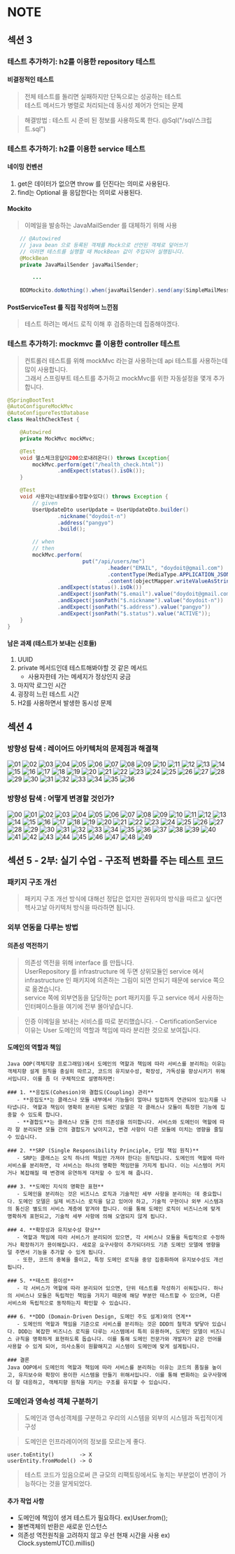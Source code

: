 # NOTE

## 섹션 3
### 테스트 추가하기: h2를 이용한 repository 테스트
####  비결정적인 테스트
> 전체 테스트를 돌리면 실패하지만 단독으로는 성공하는 테스트  
> 테스트 메서드가 병렬로 처리되는데 동시성 제어가 안되는 문제

> 해결방법 :  테스트 시 준비 된 정보를 사용하도록 한다. @Sql("/sql/스크립트.sql")

### 테스트 추가하기: h2를 이용한 service 테스트
#### 네이밍 컨벤션
1. get은 데이터가 없으면 throw 를 던진다는 의미로 사용된다.
2. find는 Optional 을 응답한다는 의미로 사용된다.

#### Mockito
> 이메일을 발송하는 JavaMailSender 를 대체하기 위해 사용
```java
    // @Autowired
    // java bean 으로 등록된 객체를 Mock으로 선언된 객체로 덮어쓰기
    // 이러면 테스트를 실행할 때 MockBean 값이 주입되어 실행됩니다.
    @MockBean
    private JavaMailSender javaMailSender;

        ...
        
    BDDMockito.doNothing().when(javaMailSender).send(any(SimpleMailMessage.class));
```

#### PostServiceTest 를 직접 작성하며 느낀점
> 테스트 하려는 메서드 로직 이해 후 검증하는데 집중해야겠다.  

### 테스트 추가하기: mockmvc 를 이용한 controller 테스트
> 컨트롤러 테스트를 위해 mockMvc 라는걸 사용하는데 api 테스트를 사용하는데 많이 사용합니다.  
> 그래서 스프링부트 테스트를 추가하고 mockMvc를 위한 자동설정을 몇개 추가합니다.  

```java
@SpringBootTest
@AutoConfigureMockMvc
@AutoConfigureTestDatabase
class HealthCheckTest {

    @Autowired
    private MockMvc mockMvc;

    @Test
    void 헬스체크응답이200으로내려온다() throws Exception{
        mockMvc.perform(get("/health_check.html"))
                .andExpect(status().isOk());
    }

    @Test
    void 사용자는내정보를수정할수있다() throws Exception {
        // given
        UserUpdateDto userUpdate = UserUpdateDto.builder()
                .nickname("doydoit-n")
                .address("pangyo")
                .build();

        // when
        // then
        mockMvc.perform(
                        put("/api/users/me")
                                .header("EMAIL", "doydoit@gmail.com")
                                .contentType(MediaType.APPLICATION_JSON)
                                .content(objectMapper.writeValueAsString(userUpdate)))
                .andExpect(status().isOk())
                .andExpect(jsonPath("$.email").value("doydoit@gmail.com"))
                .andExpect(jsonPath("$.nickname").value("doydoit-n"))
                .andExpect(jsonPath("$.address").value("pangyo"))
                .andExpect(jsonPath("$.status").value("ACTIVE"));
    }
}
```

#### 남은 과제 (테스트가 보내는 신호들)
1. UUID  
2. private 메서드인데 테스트해봐야할 것 같은 메서드  
   - 사용자한테 가는 메세지가 정상인지 궁금  
3. 마지막 로그인 시간  
4. 굉장히 느린 테스트 시간  
5. H2를 사용하면서 발생한 동시성 문제  


## 섹션 4
### 방향성 탐색 : 레이어드 아키텍처의 문제점과 해결책
![01](./document/resources/note/section_4_1/01.jpg)
![02](./document/resources/note/section_4_1/02.jpg)
![03](./document/resources/note/section_4_1/03.jpg)
![04](./document/resources/note/section_4_1/04.jpg)
![05](./document/resources/note/section_4_1/05.jpg)
![06](./document/resources/note/section_4_1/06.jpg)
![07](./document/resources/note/section_4_1/07.jpg)
![08](./document/resources/note/section_4_1/08.jpg)
![09](./document/resources/note/section_4_1/09.jpg)
![10](./document/resources/note/section_4_1/10.jpg)
![11](./document/resources/note/section_4_1/11.jpg)
![12](./document/resources/note/section_4_1/12.jpg)
![13](./document/resources/note/section_4_1/13.jpg)
![14](./document/resources/note/section_4_1/14.jpg)
![15](./document/resources/note/section_4_1/15.jpg)
![16](./document/resources/note/section_4_1/16.jpg)
![17](./document/resources/note/section_4_1/17.jpg)
![18](./document/resources/note/section_4_1/18.jpg)
![19](./document/resources/note/section_4_1/19.jpg)
![20](./document/resources/note/section_4_1/20.jpg)
![21](./document/resources/note/section_4_1/21.jpg)
![22](./document/resources/note/section_4_1/22.jpg)
![23](./document/resources/note/section_4_1/23.jpg)
![24](./document/resources/note/section_4_1/24.jpg)
![25](./document/resources/note/section_4_1/25.jpg)
![26](./document/resources/note/section_4_1/26.jpg)
![27](./document/resources/note/section_4_1/27.jpg)
![28](./document/resources/note/section_4_1/28.jpg)
![29](./document/resources/note/section_4_1/29.jpg)
![30](./document/resources/note/section_4_1/30.jpg)
![31](./document/resources/note/section_4_1/31.jpg)
![32](./document/resources/note/section_4_1/32.jpg)
![33](./document/resources/note/section_4_1/33.jpg)
![34](./document/resources/note/section_4_1/34.jpg)
![35](./document/resources/note/section_4_1/35.jpg)
![36](./document/resources/note/section_4_1/36.jpg)

### 방향성 탐색 : 어떻게 변경할 것인가?
![00](./document/resources/note/section_4_2/00.jpg)
![01](./document/resources/note/section_4_2/01.jpg)
![02](./document/resources/note/section_4_2/02.jpg)
![03](./document/resources/note/section_4_2/03.jpg)
![04](./document/resources/note/section_4_2/04.jpg)
![05](./document/resources/note/section_4_2/05.jpg)
![06](./document/resources/note/section_4_2/06.jpg)
![07](./document/resources/note/section_4_2/07.jpg)
![08](./document/resources/note/section_4_2/08.jpg)
![09](./document/resources/note/section_4_2/09.jpg)
![10](./document/resources/note/section_4_2/10.jpg)
![11](./document/resources/note/section_4_2/11.jpg)
![12](./document/resources/note/section_4_2/12.jpg)
![13](./document/resources/note/section_4_2/13.jpg)
![14](./document/resources/note/section_4_2/14.jpg)
![15](./document/resources/note/section_4_2/15.jpg)
![16](./document/resources/note/section_4_2/16.jpg)
![17](./document/resources/note/section_4_2/17.jpg)
![18](./document/resources/note/section_4_2/18.jpg)
![19](./document/resources/note/section_4_2/19.jpg)
![20](./document/resources/note/section_4_2/20.jpg)
![21](./document/resources/note/section_4_2/21.jpg)
![22](./document/resources/note/section_4_2/22.jpg)
![23](./document/resources/note/section_4_2/23.jpg)
![24](./document/resources/note/section_4_2/24.jpg)
![25](./document/resources/note/section_4_2/25.jpg)
![26](./document/resources/note/section_4_2/26.jpg)
![27](./document/resources/note/section_4_2/27.jpg)
![28](./document/resources/note/section_4_2/28.jpg)
![29](./document/resources/note/section_4_2/29.jpg)
![30](./document/resources/note/section_4_2/30.jpg)
![31](./document/resources/note/section_4_2/31.jpg)
![32](./document/resources/note/section_4_2/32.jpg)
![33](./document/resources/note/section_4_2/33.jpg)
![34](./document/resources/note/section_4_2/34.jpg)
![35](./document/resources/note/section_4_2/35.jpg)
![36](./document/resources/note/section_4_2/36.jpg)
![37](./document/resources/note/section_4_2/37.jpg)
![38](./document/resources/note/section_4_2/38.jpg)
![39](./document/resources/note/section_4_2/39.jpg)
![40](./document/resources/note/section_4_2/40.jpg)
![41](./document/resources/note/section_4_2/41.jpg)
![42](./document/resources/note/section_4_2/42.jpg)
![43](./document/resources/note/section_4_2/43.jpg)
![44](./document/resources/note/section_4_2/44.jpg)
![45](./document/resources/note/section_4_2/45.jpg)
![46](./document/resources/note/section_4_2/46.jpg)
![47](./document/resources/note/section_4_2/47.jpg)
![48](./document/resources/note/section_4_2/48.jpg)
![49](./document/resources/note/section_4_2/49.jpg)

## 섹션 5 - 2부: 실기 수업 - 구조적 변화를 주는 테스트 코드
### 패키지 구조 개선
> 패키지 구조 개선 방식에 대해선 정답은 없지만 권위자의 방식을 따르고 싶다면  
> 헥사고날 아키텍처 방식을 따라하면 됩니다.

### 외부 연동을 다루는 방법
#### 의존성 역전하기
> 의존성 역전을 위해 interface 를 만듭니다.  
> UserRepository 를 infrastructure 에 두면 상위모듈인 service 에서 infrastructure 인 패키지에 의존하는 그림이 되면 안되기 때문에 service 쪽으로 옮겼습니다.  
> service 쪽에 외부연동을 담당하는 port 패키지를 두고 service 에서 사용하는 인터페이스들을 여기에 전부 몰아넣습니다.  

> 인증 이메일을 보내는 서비스를 따로 분리했습니다. - CertificationService  
> 이유는 User 도메인의 역할과 책임에 따라 분리한 것으로 보여집니다.  

#### 도메인의 역할과 책임
```text
Java OOP(객체지향 프로그래밍)에서 도메인의 역할과 책임에 따라 서비스를 분리하는 이유는 객체지향 설계 원칙을 충실히 따르고, 코드의 유지보수성, 확장성, 가독성을 향상시키기 위해서입니다. 이를 좀 더 구체적으로 설명하자면:

### 1. **응집도(Cohesion)와 결합도(Coupling) 관리**
   - **응집도**는 클래스나 모듈 내부에서 기능들이 얼마나 밀접하게 연관되어 있는지를 나타냅니다. 역할과 책임이 명확히 분리된 도메인 모델은 각 클래스나 모듈이 특정한 기능에 집중할 수 있도록 합니다.
   - **결합도**는 클래스나 모듈 간의 의존성을 의미합니다. 서비스와 도메인이 역할에 따라 잘 분리되면 모듈 간의 결합도가 낮아지고, 변경 사항이 다른 모듈에 미치는 영향을 줄일 수 있습니다.

### 2. **SRP (Single Responsibility Principle, 단일 책임 원칙)**
   - SRP는 클래스는 오직 하나의 책임만 가져야 한다는 원칙입니다. 도메인의 역할에 따라 서비스를 분리하면, 각 서비스는 하나의 명확한 책임만을 가지게 됩니다. 이는 시스템이 커지거나 복잡해질 때 변경에 유연하게 대처할 수 있게 해 줍니다.
   
### 3. **도메인 지식의 명확한 표현**
   - 도메인을 분리하는 것은 비즈니스 로직과 기술적인 세부 사항을 분리하는 데 중요합니다. 도메인 모델은 실제 비즈니스 로직을 담고 있어야 하고, 기술적 구현이나 외부 시스템과의 통신은 별도의 서비스 계층에 맡겨야 합니다. 이를 통해 도메인 로직이 비즈니스에 맞게 명확하게 표현되고, 기술적 세부 사항에 의해 오염되지 않게 됩니다.

### 4. **확장성과 유지보수성 향상**
   - 역할과 책임에 따라 서비스가 분리되어 있으면, 각 서비스나 모듈을 독립적으로 수정하거나 확장하기가 용이해집니다. 새로운 요구사항이 추가되더라도 기존 도메인 모델에 영향을 덜 주면서 기능을 추가할 수 있게 됩니다.
   - 또한, 코드의 중복을 줄이고, 특정 도메인 로직을 중앙 집중화하여 유지보수성도 개선됩니다.

### 5. **테스트 용이성**
   - 각 서비스가 역할에 따라 분리되어 있으면, 단위 테스트를 작성하기 쉬워집니다. 하나의 서비스나 모듈은 독립적인 책임을 가지기 때문에 해당 부분만 테스트할 수 있으며, 다른 서비스와 독립적으로 동작하는지 확인할 수 있습니다.

### 6. **DDD (Domain-Driven Design, 도메인 주도 설계)와의 연계**
   - 도메인의 역할과 책임을 기준으로 서비스를 분리하는 것은 DDD의 철학과 맞닿아 있습니다. DDD는 복잡한 비즈니스 로직을 다루는 시스템에서 특히 유용하며, 도메인 모델이 비즈니스 규칙을 명확하게 표현하도록 돕습니다. 이를 통해 도메인 전문가와 개발자가 같은 언어를 사용할 수 있게 되어, 의사소통이 원활해지고 시스템이 도메인에 맞게 설계됩니다.

### 결론
Java OOP에서 도메인의 역할과 책임에 따라 서비스를 분리하는 이유는 코드의 품질을 높이고, 유지보수와 확장이 용이한 시스템을 만들기 위해서입니다. 이를 통해 변화하는 요구사항에 더 잘 대응하고, 객체지향 원칙을 지키는 구조를 유지할 수 있습니다.
```

### 도메인과 영속성 객체 구분하기
> 도메인과 영속성객체를 구분하고 우리의 시스템을 외부의 시스템과 독립적이게 구성  

> 도메인은 인프라레이어의 정보를 모르는게 좋다.  
```text
user.toEntity()        -> X
userEntity.fromModel() -> O
```

> 테스트 코드가 있음으로써 큰 규모의 리팩토링에서도 놓치는 부분없이 변경이 가능하다는 것을 알게되었다.

#### 추가 작업 사항
- 도메인에 책임이 생겨 테스트가 필요하다. ex)User.from();  
- 불변객체의 반환은 새로운 인스턴스  
- 의존성 역전원칙을 고려하지 않고 우선 현재 시간을 사용 ex) Clock.systemUTC().millis()  